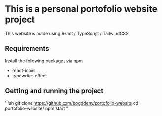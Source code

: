 # This is a personal portofolio website project

This website is made using React / TypeScript / TailwindCSS

## Requirements

Install the following packages via npm

- react-icons
- typewriter-effect

## Getting and running the project

'''sh
git clone https://github.com/bogddeny/portofolio-website
cd portofolio-website/
npm start
'''


